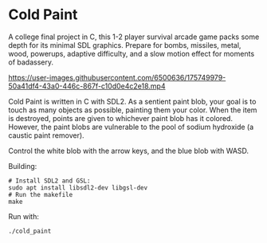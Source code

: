 # Cold Paint

A college final project in C, this 1-2 player survival arcade game packs some depth for its minimal SDL graphics. Prepare for bombs, missiles, metal, wood, powerups, adaptive difficulty, and a slow motion effect for moments of badassery.

https://user-images.githubusercontent.com/6500636/175749979-50a41df4-43a0-446c-867f-c10d0e4c2e18.mp4


Cold Paint is written in C with SDL2. As a sentient paint blob, your goal is to touch as many objects as possible, painting them your color. When the item is destroyed, points are given to whichever paint blob has it colored. However, the paint blobs are vulnerable to the pool of sodium hydroxide (a caustic paint remover).

Control the white blob with the arrow keys, and the blue blob with WASD.

Building:

```
# Install SDL2 and GSL:
sudo apt install libsdl2-dev libgsl-dev
# Run the makefile
make
```


Run with:

```
./cold_paint
```

